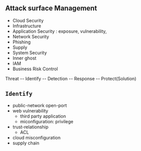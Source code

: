 ## Attack surface Management 
- Cloud Security
- Infrastructure 
- Application Security : exposure, vulnerability, 
- Network Security
- Phishing
- Supply
- System Security
- Inner ghost
- IAM
- Business Risk Control


Threat -- Identify -- Detection -- Response -- Protect(Solution)

## `Identify`
 - public-network open-port
 - web vulnerability
   - third party application
   - miconfiguration: privilege
 - trust-relationship
   - ACL
 - cloud misconfiguration
 - supply chain
 
 

